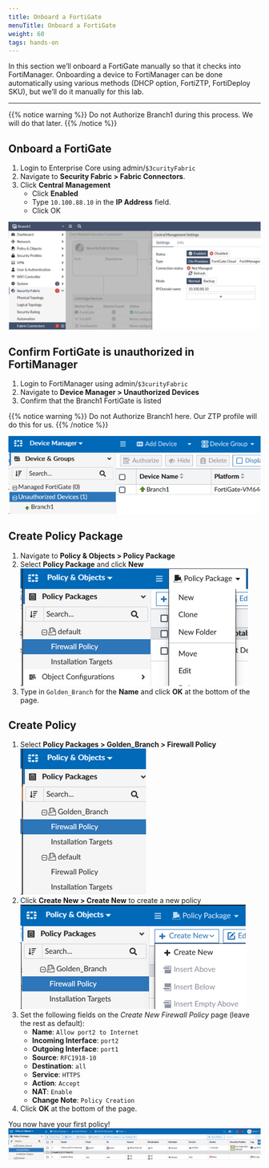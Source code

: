 ```yaml
---
title: Onboard a FortiGate
menuTitle: Onboard a FortiGate
weight: 60
tags: hands-on
---
```


In this section we’ll onboard a FortiGate manually so that it checks into FortiManager. Onboarding a device to FortiManager can be done automatically using various methods (DHCP option, FortiZTP, FortiDeploy SKU), but we’ll do it manually for this lab.

---

{{% notice warning %}}
Do not Authorize Branch1 during this process. We will do that later.
{{% /notice %}}

## Onboard a FortiGate
1. Login to Enterprise Core using admin/```$3curityFabric```
2. Navigate to **Security Fabric > Fabric Connectors**.
3. Click **Central Management**
    - Click **Enabled**
    - Type `10.100.88.10` in the **IP Address** field.
    - Click OK

![Authorize FMG](images/authorize_fmg.png)


## Confirm FortiGate is unauthorized in FortiManager
1. Login to FortiManager using admin/```$3curityFabric```
2. Navigate to **Device Manager > Unauthorized Devices**
3. Confirm that the Branch1 FortiGate is listed

{{% notice warning %}}
Do not Authorize Branch1 here. Our ZTP profile will do this for us.
{{% /notice %}}

![Unauthorized branch1](images/unauthed_devices.png)

## Create Policy Package
1. Navigate to **Policy & Objects > Policy Package**
2. Select **Policy Package** and click **New**
![create_policy_package](images/create_policy_package.png)
3. Type in ```Golden_Branch``` for the **Name** and click **OK** at the bottom of the page.

## Create Policy
1. Select **Policy Packages > Golden_Branch > Firewall Policy**
![golden_branch](images/golden_branch.png)
2. Click **Create New > Create New**  to create a new policy
![create_new_policy](images/create_new_policy.png)
3. Set the following fields on the _Create New Firewall Policy_ page (leave the rest as default):
    - **Name**: `Allow port2 to Internet`
    - **Incoming Interface**: `port2`
    - **Outgoing Interface**: `port1`
    - **Source**: `RFC1918-10`
    - **Destination**: `all`
    - **Service**: `HTTPS`
    - **Action**: `Accept`
    - **NAT**: `Enable`
    - **Change Note**: `Policy Creation`
4. Click **OK** at the bottom of the page.

You now have your first policy!
![new_policy](images/new_policy.png)
